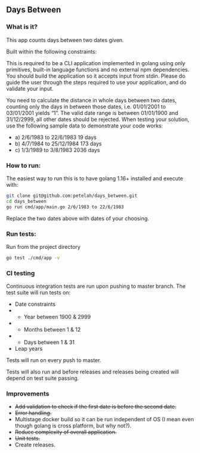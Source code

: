 ## Days Between

### What is it?
This app counts days between two dates given.

Built within the following constraints:

This is required to be a CLI application implemented in golang using only primitives, built-in language functions and no external npm dependencies. You should build the application so it accepts input from stdin. Please do guide the user through the steps required to use your application, and do validate your input.

You need to calculate the distance in whole days between two dates, counting only the days in between those dates, i.e. 01/01/2001 to 03/01/2001 yields “1”. The valid date range is between 01/01/1900 and 31/12/2999, all other dates should be rejected.
When testing your solution, use the following sample data to demonstrate your code works:
- a) 2/6/1983 to 22/6/1983 19 days
- b) 4/7/1984 to 25/12/1984 173 days
- c) 1/3/1989 to 3/8/1983 2036 days
  
### How to run:
The easiest way to run this is to have golang 1.16+ installed and execute with:
```bash
git clone git@github.com:petelah/days_between.git
cd days_between
go run cmd/app/main.go 2/6/1983 to 22/6/1983
```
Replace the two dates above with dates of your choosing.

### Run tests:
Run from the project directory
```bash
go test ./cmd/app -v
```

### CI testing
Continuous integration tests are run upon pushing to master branch.
The test suite will run tests on:
- Date constraints 
- - Year between 1900 & 2999
- - Months between 1 & 12
- - Days between 1 & 31
- Leap years

Tests will run on every push to master.

Tests will also run and before releases and releases being created will depend on test suite passing.
  

### Improvements
- ~~Add validation to check if the first date is before the second date.~~
- ~~Error handling.~~
- Multistage docker build so it can be run independent of OS (I mean even though golang is cross platform, but why not?).
- ~~Reduce complexity of overall application.~~
- ~~Unit tests.~~
- Create releases.
